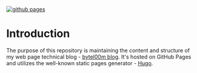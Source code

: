 [![github pages](https://github.com/mmierzwa/mmierzwa.github.io/actions/workflows/gh-pages.yml/badge.svg)](https://github.com/mmierzwa/mmierzwa.github.io/actions/workflows/gh-pages.yml)

# Introduction

The purpose of this repository is maintaining the content and structure of my web page technical blog - [bytel00m blog](https://byteloom.marek-mierzwa.com). It's hosted on GitHub Pages and utilizes the well-known static pages generator - [Hugo](https://gohugo.io/).
